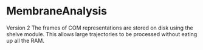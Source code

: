# MembraneAnalysis
Version 2
The frames of COM representations are stored on disk using the shelve module.
This allows large trajectories to be processed without eating up all the RAM.
